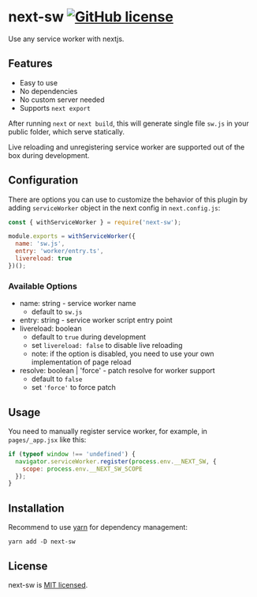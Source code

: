 # next-sw [![GitHub license](https://img.shields.io/badge/license-MIT-blue.svg)](https://github.com/eolme/next-sw/blob/master/LICENSE)

Use any service worker with nextjs.

## Features

- Easy to use
- No dependencies
- No custom server needed
- Supports `next export`

After running `next` or `next build`, this will generate single file `sw.js` in your public folder, which serve statically.

Live reloading and unregistering service worker are supported out of the box during development.

## Configuration

There are options you can use to customize the behavior of this plugin by adding `serviceWorker` object in the next config in `next.config.js`:

```js
const { withServiceWorker } = require('next-sw');

module.exports = withServiceWorker({
  name: 'sw.js',
  entry: 'worker/entry.ts',
  livereload: true
})();
```

### Available Options

- name: string - service worker name
  - default to `sw.js`
- entry: string - service worker script entry point
- livereload: boolean
  - default to `true` during development
  - set `livereload: false` to disable live reloading
  - note: if the option is disabled, you need to use your own implementation of page reload
- resolve: boolean | 'force' - patch resolve for worker support
  - default to `false`
  - set `'force'` to force patch

## Usage

You need to manually register service worker, for example, in `pages/_app.jsx` like this:

```js
if (typeof window !== 'undefined') {
  navigator.serviceWorker.register(process.env.__NEXT_SW, {
    scope: process.env.__NEXT_SW_SCOPE
  });
}
```

## Installation

Recommend to use [yarn](https://yarnpkg.com/getting-started/install) for dependency management:

```shell
yarn add -D next-sw
```

## License

next-sw is [MIT licensed](./LICENSE).
